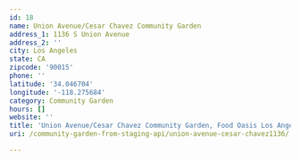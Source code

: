 ```yaml
---
id: 18
name: Union Avenue/Cesar Chavez Community Garden
address_1: 1136 S Union Avenue
address_2: ''
city: Los Angeles
state: CA
zipcode: '90015'
phone: ''
latitude: '34.046704'
longitude: '-118.275684'
category: Community Garden
hours: []
website: ''
title: 'Union Avenue/Cesar Chavez Community Garden, Food Oasis Los Angeles'
uri: /community-garden-from-staging-api/union-avenue-cesar-chavez1136/

---
```

